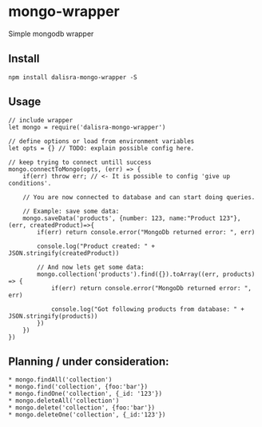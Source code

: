 # mongo-wrapper
Simple mongodb wrapper

## Install

    npm install dalisra-mongo-wrapper -S

## Usage

    // include wrapper
    let mongo = require('dalisra-mongo-wrapper')

    // define options or load from environment variables
    let opts = {} // TODO: explain possible config here.

    // keep trying to connect untill success
    mongo.connectToMongo(opts, (err) => {
        if(err) throw err; // <- It is possible to config 'give up conditions'.

        // You are now connected to database and can start doing queries.
        
        // Example: save some data:
        mongo.saveData('products', {number: 123, name:"Product 123"}, (err, createdProduct)=>{
            if(err) return console.error("MongoDb returned error: ", err)

            console.log("Product created: " + JSON.stringify(createdProduct))

            // And now lets get some data:
            mongo.collection('products').find({}).toArray((err, products) => {
                if(err) return console.error("MongoDb returned error: ", err)

                console.log("Got following products from database: " + JSON.stringify(products))
            })
        })
    })

## Planning / under consideration:

    * mongo.findAll('collection')
    * mongo.find('collection', {foo:'bar'})
    * mongo.findOne('collection', {_id: '123'})
    * mongo.deleteAll('collection')
    * mongo.delete('collection', {foo:'bar'})
    * mongo.deleteOne('collection', {_id:'123'})